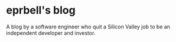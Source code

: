 # eprbell's blog
A blog by a software engineer who quit a Silicon Valley job to be an independent developer and investor.